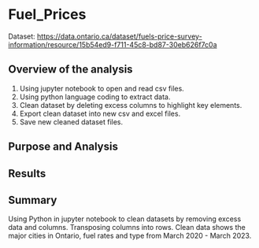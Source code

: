 # Fuel_Prices

Dataset: https://data.ontario.ca/dataset/fuels-price-survey-information/resource/15b54ed9-f711-45c8-bd87-30eb626f7c0a

## Overview of the analysis
1.  Using jupyter notebook to open and read csv files. 
2.  Using python language coding to extract data.
3.  Clean dataset by deleting excess columns to highlight key elements.
4.  Export clean dataset into new csv and excel files.
5.  Save new cleaned dataset files. 

## Purpose and Analysis
 
## Results
  
## Summary

Using Python in jupyter notebook to clean datasets by removing excess data and columns. Transposing columns into rows. Clean data shows the major cities in Ontario, fuel rates and type from March 2020 - March 2023. 

